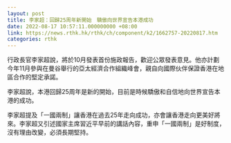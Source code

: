 ```yaml
---
layout: post
title: 李家超：回歸25周年新開始　驕傲向世界宣告本港成功
date: 2022-08-17 10:57:11.000000000 +08:00
link: https://news.rthk.hk/rthk/ch/component/k2/1662757-20220817.htm
categories: rthk
---
```


行政長官李家超說，將於10月發表首份施政報告，歡迎公眾發表意見。他亦計劃今年11月參與在曼谷舉行的亞太經濟合作組織峰會，親自向國際伙伴保證香港在地區合作的堅定承諾。

李家超說，本港回歸25周年是新的開始，目前是時候驕傲和自信地向世界宣告本港的成功。

李家超提及「一國兩制」讓香港在過去25年走向成功，亦會讓香港走向更美好將來。李家超又引述國家主席習近平早前的講話內容，重申「一國兩制」是好制度，沒有理由改變，必須長期堅持。

